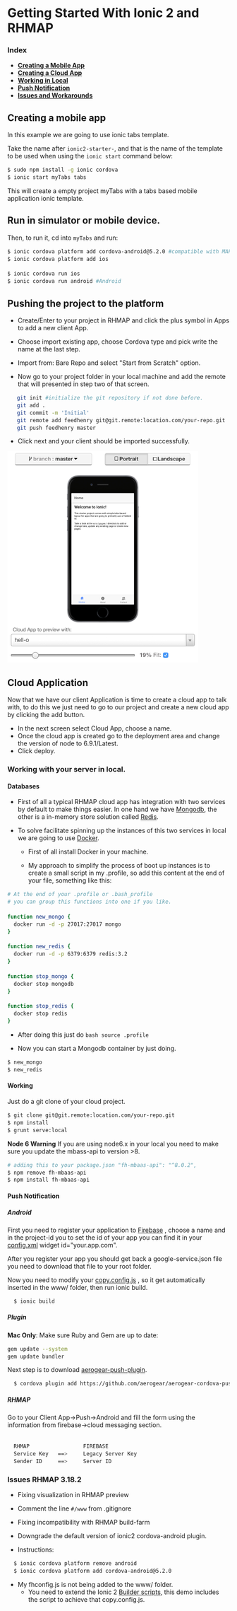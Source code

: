 # Getting Started With Ionic 2 and RHMAP

### Index


 * **[Creating a Mobile App](#clien)**
 * **[Creating a Cloud App](#cloud)**
 * **[Working in Local](#local)**
 * **[Push Notification](#push)**
 * **[Issues and Workarounds](#issues)**

<a name="client"></a>
## Creating a mobile app

In this example we are going to use ionic tabs template.

Take the name after `ionic2-starter-`, and that is the name of the template to be used when using the `ionic start` command below:

```bash
$ sudo npm install -g ionic cordova
$ ionic start myTabs tabs
```

This will create a empty project myTabs with a tabs based mobile application ionic template.  

## Run in simulator or mobile device.

Then, to run it, cd into `myTabs` and run:

```bash
$ ionic cordova platform add cordova-android@5.2.0 #compatible with MAP-3.18 & Android Studio .
$ ionic cordova platform add ios

$ ionic cordova run ios
$ ionic cordova run android #Android
```

## Pushing the project to the platform

- Create/Enter to your project in RHMAP and click the plus symbol in Apps to add a new client App.

- Choose import existing app, choose Cordova type and pick write the name at the last step.

- Import from: Bare Repo and select "Start from Scratch" option.

- Now go to your project folder in your local machine and add the remote that will presented in step two of that screen.

```bash
   git init #initialize the git repository if not done before.
   git add .
   git commit -m 'Initial'
   git remote add feedhenry git@git.remote:location.com/your-repo.git
   git push feedhenry master
```

- Click next and your client should be imported successfully.

![client app](https://github.com/feedhenry-staff/ionic2-hello/blob/master/images/home.png)


<a name="cloud"></a>
## Cloud Application

Now that we have our client Application is time to create a cloud app to talk with, to do this we just need to go to our project and create a new cloud app by clicking the add button.

- In the next screen select Cloud App, choose a name.
- Once the cloud app is created go to the deployment area and change the version of node to 6.9.1/Latest.
- Click deploy.


<a name="local"></a>
### Working with your server in local.


#### Databases  
- First of all a typical RHMAP cloud app has integration with two services by default to make things easier. In one hand we have [Mongodb](https://www.mongodb.com),  the other is a in-memory store solution called [Redis](https://redis.io/).

- To solve facilitate spinning up the instances of this two services in local we are going to use [Docker](https://www.docker.com).  

  - First of all install Docker in your machine.

  - My approach to simplify the process of boot up instances is to create a small script in my .profile, so add this content at the end of your file, something like this:

```bash
# At the end of your .profile or .bash_profile
# you can group this functions into one if you like.

function new_mongo {
  docker run -d -p 27017:27017 mongo
}

function new_redis {
  docker run -d -p 6379:6379 redis:3.2
}

function stop_mongo {
  docker stop mongodb
}

function stop_redis {
  docker stop redis
}

```
- After doing this just do  ```bash source .profile  ```

- Now you can start a Mongodb container by just doing.

```bash
$ new_mongo
$ new_redis
```

#### Working

Just do a git clone of your cloud project.

```bash
$ git clone git@git.remote:location.com/your-repo.git  
$ npm install
$ grunt serve:local
```

**Node 6 Warning**
If you are using node6.x in your local you need to make sure you update the mbass-api to version >8.

```bash
# adding this to your package.json "fh-mbaas-api": "^8.0.2",
$ npm remove fh-mbaas-api
$ npm install fh-mbaas-api
```

<a name="push"></a>
#### Push Notification

##### Android

First you need to register your application to [Firebase](https://console.firebase.google.com/u/0/) , choose a name and in the project-id you to set the id of your app you can find it in your [config.xml](https://github.com/feedhenry-staff/ionic2-hello/blob/master/config.xml#L2) widget id="your.app.com".

After you register your app you should get back a google-service.json file you need to download that file to your root folder.

Now you need to modify your [copy.config.js](https://github.com/feedhenry-staff/ionic2-hello/blob/master/copy.config.js#L7) , so it get automatically inserted in the www/ folder, then run ionic build.

```bash
  $ ionic build
```

##### Plugin

**Mac Only**:
Make sure Ruby and Gem are up to date:

```bash
gem update --system
gem update bundler
```

Next step is to download [aerogear-push-plugin](https://www.npmjs.com/package/aerogear-cordova-push).



```bash
  $ cordova plugin add https://github.com/aerogear/aerogear-cordova-push.git --save
```


##### RHMAP

Go to your Client App->Push->Android and fill the form using the information from firebase->cloud messaging section.

  ```bash

    RHMAP                 FIREBASE
    Service Key   ==>     Legacy Server Key
    Sender ID     ==>     Server ID
  ```



<a name="issues"></a>
### Issues RHMAP 3.18.2

 - Fixing visualization in RHMAP preview
  - Comment the line ``` #/www ``` from .gitignore

 - Fixing incompatibility with RHMAP build-farm
  - Downgrade the default version of ionic2 cordova-android plugin.
  - Instructions:

   ```bash
     $ ionic cordova platform remove android
     $ ionic cordova platform add cordova-android@5.2.0  
   ```

 - My fhconfig.js is not being added to the www/ folder.
   - You need to extend the Ionic 2 [Builder scripts](https://ionicframework.com/docs/developer-resources/app-scripts/), this demo includes the script to achieve that copy.config.js.

